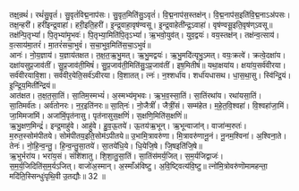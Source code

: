 

  
तक्ष्॒न्रथं॑। रथं॑सु॒वृतं॑। सु॒वृतं॑विद्म॒नाप॑सः। सु॒वृत॒मिति॑सु॒ऽवृतं॑। वि॒द्म॒नाप॑स॒स्तक्ष॑न्। वि॒द्म॒नाप॑स॒इति॑वि॒द्म॒नाऽअ॑पसः। तक्ष॒न्हरी॑। हरी॑इन्द्र॒वाहा॑। हरी॒इति॒हरी॑। इ॒न्द्र॒वाहा॒वृष॑ण्वसू। इ॒न्द्र॒वाहेती॑न्द्र॒ऽवाहा॑। वृष॑ण्वसू॒इति॒वृष॑ण्ऽवसू॥ तक्ष॑न्पि॒तृभ्यां॑। पि॒तृभ्या॑मृ॒भवः॑। पि॒तृभ्या॒मिति॑पि॒तृऽभ्यां॑। ऋ॒भवो॒युव॑त्। युव॒द्वयः॑। वय॒स्तक्ष॑न्। तक्ष॑न्व॒त्साय॑। व॒त्साय॑मा॒तरं॑। मा॒तरं॑सचा॒भुवं॑। स॒चा॒भुव॒मिति॑स॒चा॒ऽभुवं॑॥  
आनः॑। नो॒य॒ज्ञाय॑। य॒ज्ञाय॑तक्षत। त॒क्ष॒त॒ऋ॒भु॒मत्। ऋ॒भु॒मद्वयः॑। ऋ॒भु॒मदि॑त्यृभु॒ऽमत्। वयः॒क्रत्वे॑। क्रत्वे॒दक्षा॑य। दक्षा॑यसुप्र॒जाव॑तीं। सु॒प्र॒जाव॑ती॒मिषं॑। सु॒प्र॒जाव॑ती॒मिति॑सु॒ऽप्र॒जाव॑तीं। इष॒मितीषं॑॥ यथा॒क्षया॑य। क्षया॑य॒सर्व॑वीरया। सर्व॑वीरयावि॒शा। सर्व॑वीर॒येति॒सर्व॑ऽवीरया। वि॒शातत्। त्नः॑। न॒श्शर्धा॑य। शर्धा॑यधासथ। धा॒स॒था॒सु। स्वि॑न्द्रि॒यं। इ॒न्द्रि॒य॒मिती॑न्द्रियं॥  
आत॑क्षत। त॒क्ष॒त॒सा॒तिं। सा॒तिम॒स्मभ्यं॑। अ॒स्मभ्य॑मृभवः। ऋ॒भ॒व॒स्सा॒तिं। सा॒तिंरथा॑य। रथा॑यसा॒तिं। सा॒तिमर्व॑तः। अर्व॑तोनरः। न॒र॒इति॑नरः॥ सा॒ति्नः॑। नो॒जैत्रीं॑। जैत्रीं॒सं। सम्म॑हेत। म॒हे॒त॒वि॒श्वहा॑। वि॒श्वहा॑जा॒मिं। जा॒मिमजा॑मिं। अजा॑मिं॒पृत॑नासु। पृत॑नासुस॒क्षणिं॑। स॒क्षणि॒मिति॑स॒क्षणिं॑॥  
ऋ॒भु॒क्षण॒मिन्द्रं॑। इन्द्र॒माहु॑वे। आहु॑वे। हु॒व॒ऊ॒तये॑। ऊ॒तय॑ऋ॒भून्। ऋ॒भून्वाजा॑न्। वाजा॑न्म॒रुतः॑। म॒रुत॒स्सोम॑पीतये। सोम॑पीतय॒इति॒सोम॑ऽपीतये॥ उ॒भामि॒त्रावरु॑णा। मि॒त्रावरु॑णानू॒नं। नू॒नम॒श्विना॑। अ॒श्विना॒ते। तेनः॑। नो॒हि॒न्व॒न्तु॒। हि॒न्व॒न्तु॒सा॒तये॑। सा॒तये॑धि॒ये। धि॒येजि॒षे। जि॒षइति॑जि॒षे॥  
ऋ॒भुर्भरा॑य। भरा॑य॒सं। संशि॑शातु। शि॒शा॒तु॒सा॒तिं। सा॒तिंस॑मर्य॒जित्। स॒म॒र्यजिद्वाजः॑। स॒म॒र्य॒जिदिति॑स॒म॒र्यऽजित्। वाजो॑अ॒स्मान्। अ॒स्माँअ॑विष्टु। अ॒वि॒ष्ट्वित्य॑वि॒ष्टु॥ त्नो॑मि॒त्रोवरु॑णॊमामहन्ता॒ मदि॑ति॒स्सिन्धुः॑पृथि॒वी उ॒तद्यौः॥ 32 ॥  
